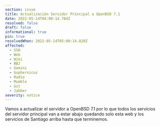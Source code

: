 ```yaml
---
section: issue
title: Actualización Servidor Principal a OpenBSD 7.1
date: 2022-05-14T04:00:14.784Z
resolved: false
draft: false
informational: true
pin: true
resolvedWhen: 2022-05-14T05:00:14.820Z
affected:
  - SSH
  - Web
  - Wiki
  - BBJ
  - Gemini
  - Gophernicus
  - Radio
  - Mumble
  - Git
  - Jabber
severity: notice
---
```

Vamos a actualizar el servidor a OpenBSD 7.1 por lo que todos los servicios del servidor principal van a estar abajo quedando solo esta web y los servicios de Santiago arriba hasta que terminemos.